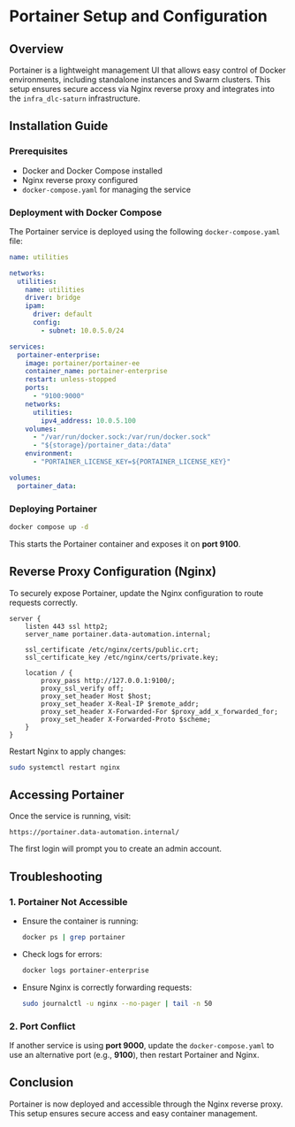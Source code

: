 # Portainer Setup and Configuration

## Overview
Portainer is a lightweight management UI that allows easy control of Docker environments, including standalone instances and Swarm clusters. This setup ensures secure access via Nginx reverse proxy and integrates into the `infra_dlc-saturn` infrastructure.

## Installation Guide
### Prerequisites
- Docker and Docker Compose installed
- Nginx reverse proxy configured
- `docker-compose.yaml` for managing the service

### Deployment with Docker Compose
The Portainer service is deployed using the following `docker-compose.yaml` file:

```yaml
name: utilities

networks:
  utilities:
    name: utilities
    driver: bridge
    ipam:
      driver: default
      config:
        - subnet: 10.0.5.0/24

services:
  portainer-enterprise:
    image: portainer/portainer-ee
    container_name: portainer-enterprise
    restart: unless-stopped
    ports:
      - "9100:9000"
    networks:
      utilities:
        ipv4_address: 10.0.5.100
    volumes:
      - "/var/run/docker.sock:/var/run/docker.sock"
      - "${storage}/portainer_data:/data"
    environment:
      - "PORTAINER_LICENSE_KEY=${PORTAINER_LICENSE_KEY}"

volumes:
  portainer_data:
```

### Deploying Portainer
```sh
docker compose up -d
```
This starts the Portainer container and exposes it on **port 9100**.

## Reverse Proxy Configuration (Nginx)
To securely expose Portainer, update the Nginx configuration to route requests correctly.

```nginx
server {
    listen 443 ssl http2;
    server_name portainer.data-automation.internal;

    ssl_certificate /etc/nginx/certs/public.crt;
    ssl_certificate_key /etc/nginx/certs/private.key;

    location / {
        proxy_pass http://127.0.0.1:9100/;
        proxy_ssl_verify off;
        proxy_set_header Host $host;
        proxy_set_header X-Real-IP $remote_addr;
        proxy_set_header X-Forwarded-For $proxy_add_x_forwarded_for;
        proxy_set_header X-Forwarded-Proto $scheme;
    }
}
```

Restart Nginx to apply changes:
```sh
sudo systemctl restart nginx
```

## Accessing Portainer
Once the service is running, visit:
```
https://portainer.data-automation.internal/
```

The first login will prompt you to create an admin account.

## Troubleshooting
### 1. Portainer Not Accessible
- Ensure the container is running:
  ```sh
  docker ps | grep portainer
  ```
- Check logs for errors:
  ```sh
  docker logs portainer-enterprise
  ```
- Ensure Nginx is correctly forwarding requests:
  ```sh
  sudo journalctl -u nginx --no-pager | tail -n 50
  ```

### 2. Port Conflict
If another service is using **port 9000**, update the `docker-compose.yaml` to use an alternative port (e.g., **9100**), then restart Portainer and Nginx.

## Conclusion
Portainer is now deployed and accessible through the Nginx reverse proxy. This setup ensures secure access and easy container management.

